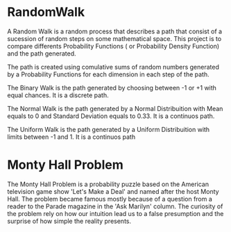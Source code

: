 # RandomWalk
A Random Walk is a random process that describes a path that consist of a sucession of random steps on some mathematical space. This project is to compare differents Probability Functions ( or Probability Density Function) and the path generated.

The path is created using comulative sums of random numbers generated by a Probability Functions for each dimension in each step of the path.

The Binary Walk is the path generated by choosing between -1 or +1 with equal chances. It is a discrete path.

The Normal Walk is the path generated by a Normal Distribuition with Mean equals to 0 and Standard Deviation equals to 0.33. It is a continuos path.

The Uniform Walk is the path generated by a Uniform Distribuition with limits between -1 and 1. It is a continuos path

# Monty Hall Problem
The Monty Hall Problem is a probability puzzle based on the American television game show 'Let's Make a Deal' and named after the host Monty Hall. The problem became famous mostly because of a question from a reader to the Parade magazine in the 'Ask Marilyn' column.
The curiosity of the problem rely on how our intuition lead us to a false presumption and the surprise of how simple the reality presents.


